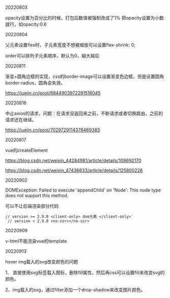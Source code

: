 20220803

opacity设置为百分比的时候，打包后数值被强制改成了1%
把opacity设置为小数就行，如opacity:0.6



20220804

父元素设置flex时，子元素宽度不想被缩放可以设置flex-shrink: 0;

order可以排列子元素顺序，默认为0，越大越后



20220811

渐变+圆角边框的实现，css的border-image可以设置渐变色边框，但是设置圆角border-radius，圆角会失效。

https://juejin.cn/post/6844903972281516045



20220816

中止axios的请求，问题：在请求没返回来之前，不断请求或者切换路由，之前的请求还在继续。

https://juejin.cn/post/7029729114378469383



20220817

vue的createElement

https://blog.csdn.net/weixin_44284981/article/details/109692170

https://blog.csdn.net/weixin_47436633/article/details/125800228



20220902

DOMException: Failed to execute 'appendChild' on 'Node': This node type does not support this method.

可以不让后端渲染部分代码

```
// version >= 2.9.0 <client-only> dom元素 </client-only>`
`// version < 2.9.0 <no-ssr></no-ssr>
```



20220909

v-html不能渲染vue的template



20220913

hover img载入的svg改变颜色的问题

1、 直接使用svg标签载入图标，删除fill属性，然后再css可以设置fill来改变svg的颜色。

2、img载入的svg，通过filter添加一个drop-shadow来改变图片颜色。